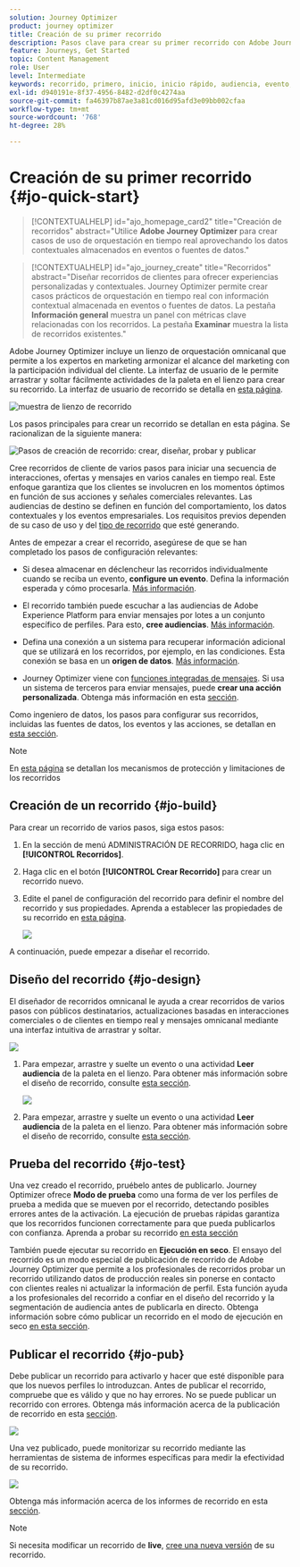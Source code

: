 ```yaml
---
solution: Journey Optimizer
product: journey optimizer
title: Creación de su primer recorrido
description: Pasos clave para crear su primer recorrido con Adobe Journey Optimizer
feature: Journeys, Get Started
topic: Content Management
role: User
level: Intermediate
keywords: recorrido, primero, inicio, inicio rápido, audiencia, evento, acción
exl-id: d940191e-8f37-4956-8482-d2df0c4274aa
source-git-commit: fa46397b87ae3a81cd016d95afd3e09bb002cfaa
workflow-type: tm+mt
source-wordcount: '768'
ht-degree: 28%

---
```


# Creación de su primer recorrido {#jo-quick-start}

>[!CONTEXTUALHELP]
>id="ajo_homepage_card2"
>title="Creación de recorridos"
>abstract="Utilice **Adobe Journey Optimizer** para crear casos de uso de orquestación en tiempo real aprovechando los datos contextuales almacenados en eventos o fuentes de datos."

>[!CONTEXTUALHELP]
>id="ajo_journey_create"
>title="Recorridos"
>abstract="Diseñar recorridos de clientes para ofrecer experiencias personalizadas y contextuales. Journey Optimizer permite crear casos prácticos de orquestación en tiempo real con información contextual almacenada en eventos o fuentes de datos. La pestaña **Información general** muestra un panel con métricas clave relacionadas con los recorridos. La pestaña **Examinar** muestra la lista de recorridos existentes."

Adobe Journey Optimizer incluye un lienzo de orquestación omnicanal que permite a los expertos en marketing armonizar el alcance del marketing con la participación individual del cliente. La interfaz de usuario de le permite arrastrar y soltar fácilmente actividades de la paleta en el lienzo para crear su recorrido. La interfaz de usuario de recorrido se detalla en [esta página](journey-ui.md).

![muestra de lienzo de recorrido](assets/journey38.png)


Los pasos principales para crear un recorrido se detallan en esta página. Se racionalizan de la siguiente manera:

![Pasos de creación de recorrido: crear, diseñar, probar y publicar](assets/journey-creation-process.png)


Cree recorridos de cliente de varios pasos para iniciar una secuencia de interacciones, ofertas y mensajes en varios canales en tiempo real. Este enfoque garantiza que los clientes se involucren en los momentos óptimos en función de sus acciones y señales comerciales relevantes. Las audiencias de destino se definen en función del comportamiento, los datos contextuales y los eventos empresariales. Los requisitos previos dependen de su caso de uso y del [tipo de recorrido](entry-management.md#types-of-journeys) que esté generando.

Antes de empezar a crear el recorrido, asegúrese de que se han completado los pasos de configuración relevantes:

* Si desea almacenar en déclencheur las recorridos individualmente cuando se reciba un evento, **configure un evento**. Defina la información esperada y cómo procesarla. [Más información](../event/about-events.md).

<!--   ![](assets/jo-event7bis.png)  -->

* El recorrido también puede escuchar a las audiencias de Adobe Experience Platform para enviar mensajes por lotes a un conjunto específico de perfiles. Para esto, **cree audiencias**. [Más información](../audience/about-audiences.md).

<!--   ![](assets/segment2.png)  -->

* Defina una conexión a un sistema para recuperar información adicional que se utilizará en los recorridos, por ejemplo, en las condiciones. Esta conexión se basa en un **origen de datos**. [Más información](../datasource/about-data-sources.md).

<!--   ![](assets/jo-datasource.png)  -->

* Journey Optimizer viene con [funciones integradas de mensajes](../building-journeys/journeys-message.md). Si usa un sistema de terceros para enviar mensajes, puede **crear una acción personalizada**. Obtenga más información en esta [sección](../action/action.md).

<!--    ![](assets/custom2.png)  -->


Como ingeniero de datos, los pasos para configurar sus recorridos, incluidas las fuentes de datos, los eventos y las acciones, se detallan en [esta sección](../configuration/about-data-sources-events-actions.md).


>[!NOTE]
>
>En [esta página](../start/guardrails.md) se detallan los mecanismos de protección y limitaciones de los recorridos

## Creación de un recorrido {#jo-build}

Para crear un recorrido de varios pasos, siga estos pasos:

1. En la sección de menú ADMINISTRACIÓN DE RECORRIDO, haga clic en **[!UICONTROL Recorridos]**.

1. Haga clic en el botón **[!UICONTROL Crear Recorrido]** para crear un recorrido nuevo.

1. Edite el panel de configuración del recorrido para definir el nombre del recorrido y sus propiedades. Aprenda a establecer las propiedades de su recorrido en [esta página](journey-properties.md).

   ![](assets/jo-properties.png)

A continuación, puede empezar a diseñar el recorrido.

## Diseño del recorrido {#jo-design}

El diseñador de recorridos omnicanal le ayuda a crear recorridos de varios pasos con públicos destinatarios, actualizaciones basadas en interacciones comerciales o de clientes en tiempo real y mensajes omnicanal mediante una interfaz intuitiva de arrastrar y soltar.

![](assets/journey38.png)

1. Para empezar, arrastre y suelte un evento o una actividad **Leer audiencia** de la paleta en el lienzo. Para obtener más información sobre el diseño de recorrido, consulte [esta sección](using-the-journey-designer.md).

   ![](assets/read-segment.png)

1. Para empezar, arrastre y suelte un evento o una actividad **Leer audiencia** de la paleta en el lienzo. Para obtener más información sobre el diseño de recorrido, consulte [esta sección](using-the-journey-designer.md).

## Prueba del recorrido {#jo-test}

Una vez creado el recorrido, pruébelo antes de publicarlo. Journey Optimizer ofrece **Modo de prueba** como una forma de ver los perfiles de prueba a medida que se mueven por el recorrido, detectando posibles errores antes de la activación. La ejecución de pruebas rápidas garantiza que los recorridos funcionen correctamente para que pueda publicarlos con confianza. Aprenda a probar su recorrido [en esta sección](testing-the-journey.md)

También puede ejecutar su recorrido en **Ejecución en seco**. El ensayo del recorrido es un modo especial de publicación de recorrido de Adobe Journey Optimizer que permite a los profesionales de recorridos probar un recorrido utilizando datos de producción reales sin ponerse en contacto con clientes reales ni actualizar la información de perfil. Esta función ayuda a los profesionales del recorrido a confiar en el diseño del recorrido y la segmentación de audiencia antes de publicarla en directo. Obtenga información sobre cómo publicar un recorrido en el modo de ejecución en seco [en esta sección](journey-dry-run.md).

## Publicar el recorrido {#jo-pub}

Debe publicar un recorrido para activarlo y hacer que esté disponible para que los nuevos perfiles lo introduzcan. Antes de publicar el recorrido, compruebe que es válido y que no hay errores. No se puede publicar un recorrido con errores. Obtenga más información acerca de la publicación de recorrido en esta [sección](publishing-the-journey.md).

![](assets/jo-journeyuc2_32bis.png)

Una vez publicado, puede monitorizar su recorrido mediante las herramientas de sistema de informes específicas para medir la efectividad de su recorrido.

![](assets/jo-dynamic_report_journey_12.png)

Obtenga más información acerca de los informes de recorrido en esta [sección](../reports/live-report.md).

>[!NOTE]
>
>Si necesita modificar un recorrido de **live**, [cree una nueva versión](journey-ui.md#journey-versions) de su recorrido.
